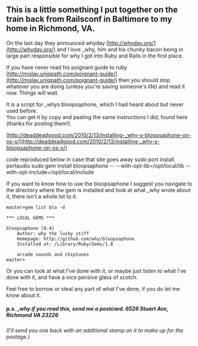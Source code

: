 ## This is a little something I put together on the train back from Railsconf in Baltimore to my home in Richmond, VA.

On the last day they announced whyday [http://whyday.org/](http://whyday.org/) and I love _why, him and his chunky bacon being 
in large part responsible for why I got into Ruby and Rails in the first place.  

If you have never read his poignant guide to ruby [http://mislav.uniqpath.com/poignant-guide/](http://mislav.uniqpath.com/poignant-guide/) then you should stop whatever
you are doing (unless you're saving someone's life) and read it now.  Things will wait.  


It is a script for _whys bloopsaphone, which I had heard about but never used before.  
You can get it by copy and pasting the same instructions I did, found here (thanks for posting them!).

[http://deaddeadgood.com/2010/2/13/installing-_why-s-bloopsaphone-on-os-x/](http://deaddeadgood.com/2010/2/13/installing-_why-s-bloopsaphone-on-os-x/)

code reproduced below in case that site goes away
    sudo port install portaudio
    sudo gem install bloopsaphone -- --with-opt-lib=/opt/local/lib --with-opt-include=/opt/local/include


If you want to know how to use the bloopsaphone I suggest you navigate to the directory where the gem is installed and 
look at what _why wrote about it, there isn't a whole lot to it.


    master>gem list blo -d   

    *** LOCAL GEMS ***

    bloopsaphone (0.4)
        Author: why the lucky stiff
        Homepage: http://github.com/why/bloopsaphone
        Installed at: /Library/Ruby/Gems/1.8

        arcade sounds and chiptunes
    master>


Or you can look at what I've done with it, or maybe just listen to what I've done with it, and have a nice pensive glass of scotch.  

Feel free to borrow or steal any part of what I've done, if you do let me know about it.  








##### p.s.  _why if you read this, send me a postcard.  6526 Stuart Ave, Richmond VA 23226
###### (I'll send you one back with an additional stamp on it to make up for the postage.)



